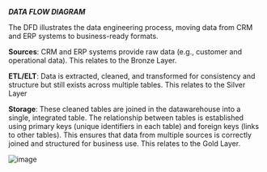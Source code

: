 ***DATA FLOW DIAGRAM***

The DFD illustrates the data engineering process, moving data from CRM and ERP systems to business-ready formats.

**Sources**: CRM and ERP systems provide raw data (e.g., customer and operational data). This relates to the Bronze Layer.

**ETL/ELT**: Data is extracted, cleaned, and transformed for consistency and structure but still exists across multiple tables. 
This relates to the Silver Layer

**Storage**: These cleaned tables are joined in the datawarehouse into a single, integrated table. The relationship between tables is established using primary keys 
(unique identifiers in each table) and foreign keys (links to other tables). This ensures that data from multiple sources is correctly joined 
and structured for business use. This relates to the Gold Layer.

![image](https://github.com/user-attachments/assets/86e90afd-be74-4f0b-99f1-42425a3e3096)
